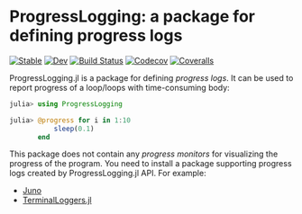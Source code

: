 # ProgressLogging: a package for defining progress logs

[![Stable](https://img.shields.io/badge/docs-stable-blue.svg)](https://junolab.github.io/ProgressLogging.jl/stable)
[![Dev](https://img.shields.io/badge/docs-dev-blue.svg)](https://junolab.github.io/ProgressLogging.jl/dev)
[![Build Status](https://travis-ci.com/JunoLab/ProgressLogging.jl.svg?branch=master)](https://travis-ci.com/JunoLab/ProgressLogging.jl)
[![Codecov](https://codecov.io/gh/JunoLab/ProgressLogging.jl/branch/master/graph/badge.svg)](https://codecov.io/gh/JunoLab/ProgressLogging.jl)
[![Coveralls](https://coveralls.io/repos/github/JunoLab/ProgressLogging.jl/badge.svg?branch=master)](https://coveralls.io/github/JunoLab/ProgressLogging.jl?branch=master)

ProgressLogging.jl is a package for defining _progress logs_.  It can
be used to report progress of a loop/loops with time-consuming body:

```julia
julia> using ProgressLogging

julia> @progress for i in 1:10
           sleep(0.1)
       end
```

This package does not contain any _progress monitors_ for visualizing
the progress of the program.  You need to install a package supporting
progress logs created by ProgressLogging.jl API.  For example:

* [Juno](https://junolab.org/)
* [TerminalLoggers.jl](https://github.com/c42f/TerminalLoggers.jl)
